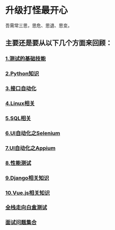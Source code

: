 # 升级打怪最开心

吾需常三思，思危、思退、思变。

## 主要还是要从以下几个方面来回顾：

### [1.测试的基础技能](https://github.com/Simonluepang/Upgrading-is-the-happiest-thing/blob/master/%E6%B5%8B%E8%AF%95%E7%9A%84%E5%9F%BA%E7%A1%80%E6%8A%80%E8%83%BD.md)

### [2.Python知识](https://github.com/Simonluepang/Upgrading-is-the-happiest-thing/blob/master/Python/Python%E5%9F%BA%E7%A1%80%E7%9F%A5%E8%AF%86.md)

### [3.接口自动化](https://github.com/Simonluepang/Upgrading-is-the-happiest-thing/blob/master/Webservice/%E6%8E%A5%E5%8F%A3%E8%87%AA%E5%8A%A8%E5%8C%96.md)

### [4.Linux相关](https://github.com/Simonluepang/Upgrading-is-the-happiest-thing/blob/master/Linux%E7%9B%B8%E5%85%B3.md)

### [5.SQL相关](https://github.com/Simonluepang/Upgrading-is-the-happiest-thing/blob/master/Database/SQL%E7%9B%B8%E5%85%B3.md)

### [6.UI自动化之Selenium](https://github.com/Simonluepang/Upgrading-is-the-happiest-thing/blob/master/UserInterface/Selenium/Selenium%E7%9B%B8%E5%85%B3.md)

### [7.UI自动化之Appium](https://github.com/Simonluepang/Upgrading-is-the-happiest-thing/blob/master/UserInterface/Appium/Appium%E7%9B%B8%E5%85%B3.md)

### [8.性能测试](https://github.com/Simonluepang/Upgrading-is-the-happiest-thing/blob/master/Performance/%E6%80%A7%E8%83%BD%E6%B5%8B%E8%AF%95%E7%9B%B8%E5%85%B3.md)

### [9.Django相关知识]()

### [10.Vue.js相关知识]()

### [全栈走向白盒测试]()

### [面试问题集合](https://github.com/Simonluepang/Upgrading-is-the-happiest-thing/blob/master/Interview/%E9%9D%A2%E8%AF%95%E5%B8%B8%E8%A7%81%E9%97%AE%E9%A2%98.md)
